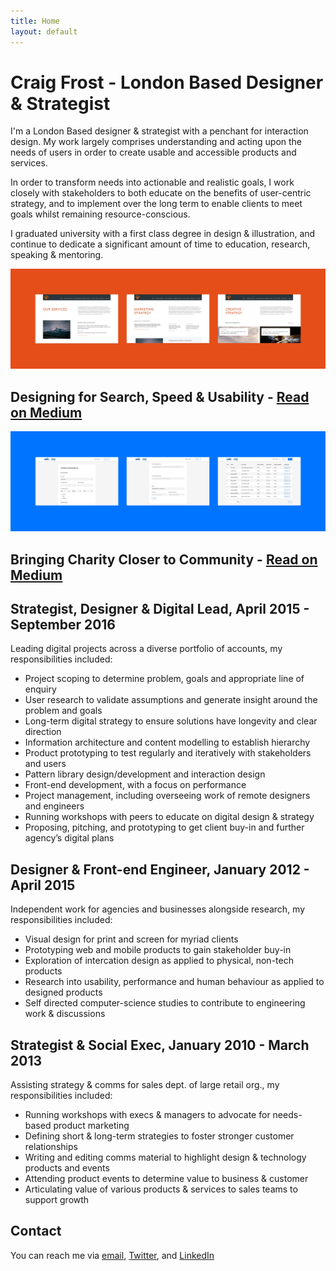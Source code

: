 ```yaml
---
title: Home
layout: default
---
```


<h1 class="m-b-4">Craig Frost - London Based Designer &amp; Strategist</h1>

I'm a London Based designer &amp; strategist with a penchant for interaction design. My work largely comprises understanding and acting upon the needs of users in order to create usable and accessible products and services.

In order to transform needs into actionable and realistic goals, I work closely with stakeholders to both educate on the benefits of user-centric strategy, and to implement over the long term to enable clients to meet goals whilst remaining resource-conscious.

I graduated university with a first class degree in design &amp; illustration, and continue to dedicate a significant amount of time to education, research, speaking &amp; mentoring.

![Craig Frost, Designer](/images/agency.jpg)

## Designing for Search, Speed & Usability - [Read on Medium](https://work.craigfro.st/designing-for-search-speed-and-usability-60c6b01b9321)

![Craig Frost, Designer](/images/charity.jpg)

## Bringing Charity Closer to Community  - [Read on Medium](https://work.craigfro.st/bringing-charity-closer-to-community-ef04b6a2c7f7)

<h2 class="m-t-4">Strategist, Designer &amp; Digital Lead, April 2015 - September 2016</h2>

Leading digital projects across a diverse portfolio of accounts, my responsibilities included:

- Project scoping to determine problem, goals and appropriate line of enquiry
- User research to validate assumptions and generate insight around the problem and goals
- Long-term digital strategy to ensure solutions have longevity and clear direction
- Information architecture and content modelling to establish hierarchy
- Product prototyping to test regularly and iteratively with stakeholders and users
- Pattern library design/development and interaction design
- Front-end development, with a focus on performance
- Project management, including overseeing work of remote designers and engineers
- Running workshops with peers to educate on digital design & strategy
- Proposing, pitching, and prototyping to get client buy-in and further agency’s digital plans

<h2 class="m-t-4">Designer &amp; Front-end Engineer, January 2012 - April 2015</h2>

Independent work for agencies and businesses alongside research, my responsibilities included:

- Visual design for print and screen for myriad clients
- Prototyping web and mobile products to gain stakeholder buy-in
- Exploration of intercation design as applied to physical, non-tech products
- Research into usability, performance and human behaviour as applied to designed products
- Self directed computer-science studies to contribute to engineering work & discussions

<h2 class="m-t-4">Strategist &amp; Social Exec, January 2010 - March 2013</h2>

Assisting strategy & comms for sales dept. of large retail org., my responsibilities included:

- Running workshops with execs & managers to advocate for needs-based product marketing
- Defining short & long-term strategies to foster stronger customer relationships
- Writing and editing comms material to highlight design & technology products and events
- Attending product events to determine value to business & customer
- Articulating value of various products & services to sales teams to support growth

<h2 class="m-t-4">Contact</h2>

You can reach me via [email](mailto:craig@craigfro.st), [Twitter](https://twitter.com/@_ctfd_uk), and [LinkedIn](https://uk.linkedin.com/in/craigtfrost)